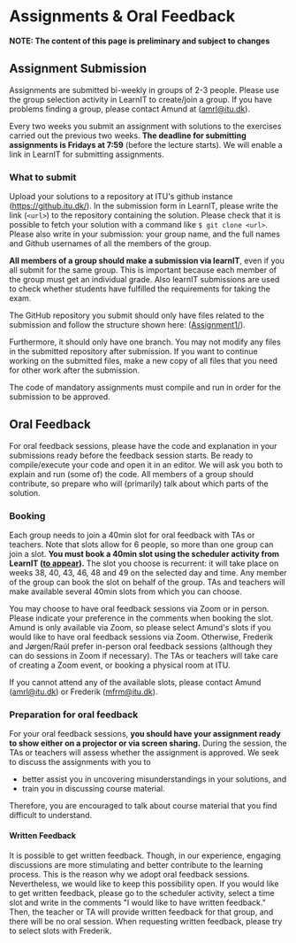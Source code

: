 # Assignments & Oral Feedback

**NOTE: The content of this page is preliminary and subject to changes**

## Assignment Submission

Assignments are submitted bi-weekly in groups of 2-3 people.
Please use the group selection activity in LearnIT to create/join a group.
If you have problems finding a group, please contact Amund at (amrl@itu.dk).

Every two weeks you submit an assignment with solutions to the exercises carried out the previous two weeks.
**The deadline for submitting assignments is Fridays at 7:59** (before the lecture starts).
We will enable a link in LearnIT for submitting assignments.


### What to submit

Upload your solutions to a repository at ITU's github instance (https://github.itu.dk/).
In the submission form in LearnIT, please write the link (`<url>`) to the repository containing the solution.
Please check that it is possible to fetch your solution with a command like `$ git clone <url>`.
Please also write in your submission: your group name, and the full names and Github usernames of all the members of the group.

**All members of a group should make a submission via learnIT**, even if you all submit for the same group. 
This is important because each member of the group must get an individual grade.
Also learnIT submissions are used to check whether students have fulfilled the requirements for taking the exam.

The GitHub repository you submit should only have files related to the submission and follow the structure shown here: ([Assignment1/](Assignment1/)).
 
Furthermore, it should only have one branch. You may not modify any files in the submitted repository after submission. 
If you want to continue working on the submitted files, make a new copy of all files that you need for other work after the submission.

The code of mandatory assignments must compile and run in order for the submission to be approved.


## Oral Feedback
For oral feedback sessions, please have the code and explanation in your submissions ready before the feedback session starts. 
Be ready to compile/execute your code and open it in an editor. 
We will ask you both to explain and run (some of) the code. 
All members of a group should contribute, so prepare who will (primarily) talk about which parts of the solution.

### Booking
Each group needs to join a 40min slot for oral feedback with TAs or teachers.
Note that slots allow for 6 people, so more than one group can join a slot.
**You must book a 40min slot using the scheduler activity from LearnIT ([to appear](#)).**
The slot you choose is recurrent: it will take place on weeks 38, 40, 43, 46, 48 and 49 on the selected day and time.
Any member of the group can book the slot on behalf of the group.
TAs and teachers will make available several 40min slots from which you can choose.




You may choose to have oral feedback sessions via Zoom or in person.
Please indicate your preference in the comments when booking the slot.
Amund is only available via Zoom, so please select Amund's slots if you would like to have oral feedback sessions via Zoom.
Otherwise, Frederik and Jørgen/Raúl prefer in-person oral feedback sessions (although they can do sessions in Zoom if necessary).
The TAs or teachers will take care of creating a Zoom event, or booking a physical room at ITU.

If you cannot attend any of the available slots, please contact Amund (amrl@itu.dk) or Frederik (mfrm@itu.dk).

### Preparation for oral feedback

For your oral feedback sessions, **you should have your assignment ready to show either on a projector or via screen sharing.**
During the session, the TAs or teachers will assess whether the assignment is approved. 
We seek to discuss the assignments with you to 

- better assist you in uncovering misunderstandings in your solutions, and 
- train you in discussing course material.

Therefore, you are encouraged to talk about course material that you find difficult to understand.

#### Written Feedback

It is possible to get written feedback. Though, in our experience, engaging discussions are more stimulating and better contribute to the learning process. This is the reason why we adopt oral feedback sessions. Nevertheless, we would like to keep this possibility open.
If you would like to get written feedback, please go to the scheduler activity, select a time slot and write in the comments "I would like to have written feedback."
Then, the teacher or TA will provide written feedback for that group, and there will be no oral session.
When requesting written feedback, please try to select slots with Frederik.


